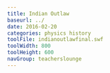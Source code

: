 ```yaml
---
title: Indian Outlaw
baseurl: ../
date: 2016-02-20
categories: physics history
toolFile: indianoutlawfinal.swf
toolWidth: 800
toolHeight: 600
navGroup: teacherslounge
---
```

